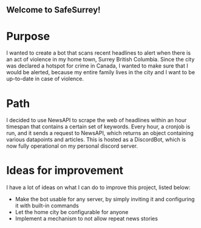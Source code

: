 ## Welcome to SafeSurrey!

# Purpose

I wanted to create a bot that scans recent headlines to alert when there is an act of violence in my home
town, Surrey British Columbia. Since the city was declared a hotspot for crime in Canada, I wanted to make sure that I would be alerted, because my entire family lives in the city and I want to be up-to-date in case of violence.

# Path

I decided to use NewsAPI to scrape the web of headlines within an hour timespan that contains a certain set of keywords. Every hour, a cronjob is run, and it sends a request to NewsAPI, which returns an object containing various datapoints and articles. This is hosted as a DiscordBot, which is now fully operational on my personal discord server.

# Ideas for improvement

I have a lot of ideas on what I can do to improve this project, listed below:

* Make the bot usable for any server, by simply inviting it and configuring it with built-in commands
* Let the home city be configurable for anyone
* Implement a mechanism to not allow repeat news stories